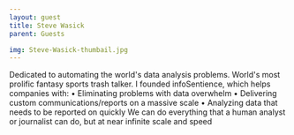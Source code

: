 ```yaml
---
layout: guest
title: Steve Wasick
parent: Guests

img: Steve-Wasick-thumbail.jpg
---
```





Dedicated to automating the world&#39;s data analysis problems. World&#39;s
most prolific fantasy sports trash talker.
I founded infoSentience, which helps companies with:
• Eliminating problems with data overwhelm
• Delivering custom communications/reports on a massive scale
• Analyzing data that needs to be reported on quickly
We can do everything that a human analyst or journalist can do, but
at near infinite scale and speed

